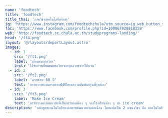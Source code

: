 ```yaml
---
name: 'foodtech'
title: 'foodtech'
title_thai: 'ภาควิชาเทคโนโลยีอาหาร'
ig: 'https://www.instagram.com/foodtechchula?utm_source=ig_web_button_share_sheet&igsh=ZDNlZDc0MzIxNw=='
fac: 'https://www.facebook.com/profile.php?id=100067828818359'
web: 'http://foodtech.sc.chula.ac.th/studyprograms-landing/'
head: '/ft4.png'
layout: '@/layouts/departLayout.astro'
images:
  - id: 1
    src: '/ft1.png'
    label: 'เยี่ยมชมภาควิชา'
    text: 'ได้รับการเยี่ยมชมภาควิชาจากบุคลากรจากไต้หวัน'
  - id: 2
    src: '/ft2.png'
    label: 'ครบรอบ 60 ปี'
    text: 'บรรยากาศงานครบรอบ60ปีสานความสัมพันธ์รุ่นพี่รุ่นน้อง'
  - id: 3
    src: '/ft3.png'
    label: 'Make Ice Cream'
    text: 'บรรยากาศงานมหาลัยที่เป็นการสอนน้อง ๆ จากโรงเรียนต่าง ๆ ทำ ice cream'
description: 'หลักสูตรเทคโนโลยีทางอาหารพัฒนาอย่างต่อเนื่อง โดยแบ่งเป็น 2 แขนงวิชา คือ เทคโนโลยีทางอาหาร และเทคโนโลยีชีวภาพ เพิ่มเนื้อหาด้านบรรจุภัณฑ์ ความปลอดภัยอาหาร การพัฒนาผลิตภัณฑ์ และโภชนาการ  '
---
```

